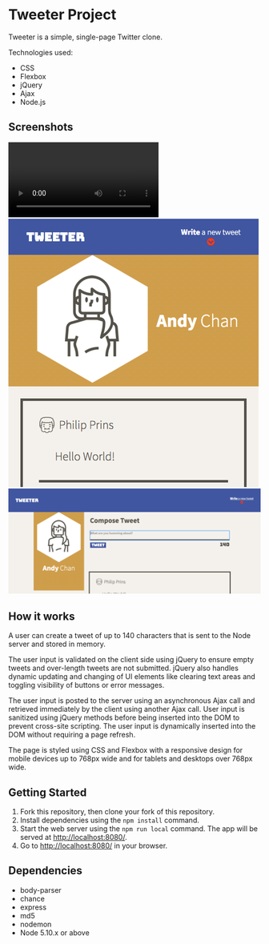 # Tweeter Project

Tweeter is a simple, single-page Twitter clone.

Technologies used:

- CSS
- Flexbox
- jQuery
- Ajax
- Node.js

## Screenshots

![Screencap of composing a new tweet](https://github.com/sockbot/tweeter/blob/master/docs/AwesomeScreenshot-2019-8-15-1565923974166.webm)
![Screencap #2](https://github.com/sockbot/tweeter/blob/master/docs/AwesomeScreenshot-localhost--2019-08-15_7_54.png)
![Screencap #3](https://github.com/sockbot/tweeter/blob/master/docs/AwesomeScreenshot-localhost--2019-08-15_7_55.png)

## How it works

A user can create a tweet of up to 140 characters that is sent to the Node server and stored in memory.

The user input is validated on the client side using jQuery to ensure empty tweets and over-length tweets are not submitted. jQuery also handles dynamic updating and changing of UI elements like clearing text areas and toggling visibility of buttons or error messages.

The user input is posted to the server using an asynchronous Ajax call and retrieved immediately by the client using another Ajax call. User input is sanitized using jQuery methods before being inserted into the DOM to prevent cross-site scripting. The user input is dynamically inserted into the DOM without requiring a page refresh.

The page is styled using CSS and Flexbox with a responsive design for mobile devices up to 768px wide and for tablets and desktops over 768px wide.

## Getting Started

1. Fork this repository, then clone your fork of this repository.
2. Install dependencies using the `npm install` command.
3. Start the web server using the `npm run local` command. The app will be served at <http://localhost:8080/>.
4. Go to <http://localhost:8080/> in your browser.

## Dependencies

- body-parser
- chance
- express
- md5
- nodemon
- Node 5.10.x or above
